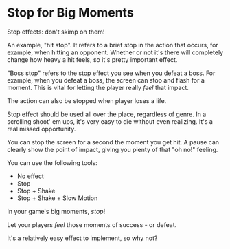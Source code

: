 # Stop for Big Moments

Stop effects: don't skimp on them!

An example, "hit stop". It refers to a brief stop in the action that occurs, for example, when hitting an opponent. Whether or not it's there will completely change how heavy a hit feels, so it's pretty important effect.

"Boss stop" refers to the stop effect you see when you defeat a boss. For example, when you defeat a boss, the screen can stop and flash for a moment. This is vital for letting the player really *feel* that impact.

The action can also be stopped when player loses a life.

Stop effect should be used all over the place, regardless of genre. In a scrolling shoot' em ups, it's very easy to die without even realizing. It's a real missed opportunity.

You can stop the screen for a second the moment you get hit. A pause can clearly show the point of impact, giving you plenty of that "oh no!" feeling.

You can use the following tools:

- No effect
- Stop
- Stop + Shake
- Stop + Shake + Slow Motion

In your game's big moments, *stop*!

Let your players *feel* those moments of success - or defeat.

It's a relatively easy effect to implement, so why not?
